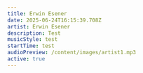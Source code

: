 ```yaml
---
title: Erwin Esener
date: 2025-06-24T16:15:39.708Z
artist: Erwin Esener
description: Test
musicStyle: test
startTime: test
audioPreview: /content/images/artist1.mp3
active: true
---
```


